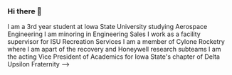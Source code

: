 ### Hi there 👋
 I am a 3rd year student at Iowa State University studying Aerospace Engineering
I am minoring in Engineering Sales
I work as a facility supervisor for ISU Recreation Services
I am a member of Cylone Rocketry where I am apart of the recovery and Honeywell research subteams
I am the acting Vice President of Academics for Iowa State's chapter of Delta Upsilon Fraternity
-->
